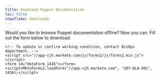 ```yaml
---
title: Download Puppet Documentation
toc: false
snowflake: downloads
---
```


<section>
    <p>
    Would you like to browse Puppet documentation offline? Now you can. Fill out the form below to download.
    </p>

    <!-- To update or confirm working condition, contact BizOps department. -->
    <script src="//app-sjh.marketo.com/js/forms2/js/forms2.min.js"></script>
    <form id="mktoForm_1416"></form>
    <script>MktoForms2.loadForm("//app-sjh.marketo.com", "307-QLA-991", 1416);</script>

</section>
